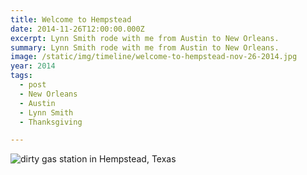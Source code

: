 ```yaml
---
title: Welcome to Hempstead
date: 2014-11-26T12:00:00.000Z
excerpt: Lynn Smith rode with me from Austin to New Orleans.
summary: Lynn Smith rode with me from Austin to New Orleans.
image: /static/img/timeline/welcome-to-hempstead-nov-26-2014.jpg
year: 2014
tags:
  - post 
  - New Orleans
  - Austin
  - Lynn Smith
  - Thanksgiving

---
```


![dirty gas station in Hempstead, Texas](/static/img/timeline/welcome-to-hempstead-nov-26-2014.jpg "dirty gas station in Hempstead, Texas")
